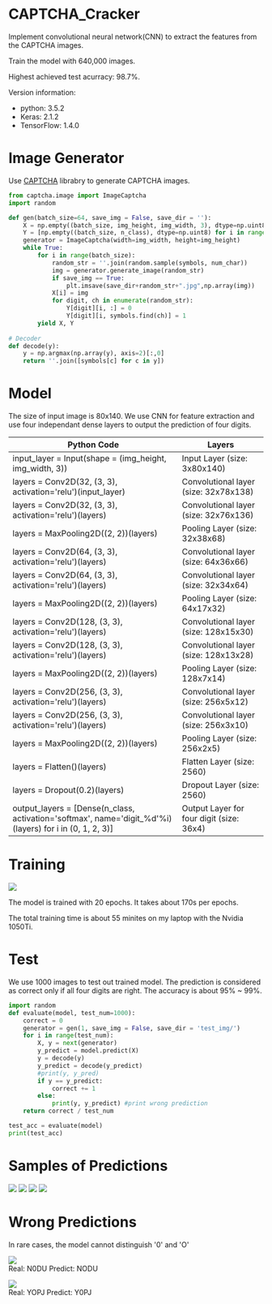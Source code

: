 # CAPTCHA_Cracker

Implement convolutional neural network(CNN) to extract the features from the CAPTCHA images.

Train the model with 640,000 images.

Highest achieved test acurracy: 98.7%.

Version information:
- python: 3.5.2
- Keras: 2.1.2
- TensorFlow: 1.4.0

# Image Generator

Use [CAPTCHA](https://github.com/lepture/captcha/) librabry to generate CAPTCHA images.

```python
from captcha.image import ImageCaptcha
import random

def gen(batch_size=64, save_img = False, save_dir = ''):
    X = np.empty((batch_size, img_height, img_width, 3), dtype=np.uint8)
    Y = [np.empty((batch_size, n_class), dtype=np.uint8) for i in range(num_char)]
    generator = ImageCaptcha(width=img_width, height=img_height)
    while True:
        for i in range(batch_size):
            random_str = ''.join(random.sample(symbols, num_char))
            img = generator.generate_image(random_str)
            if save_img == True:
                plt.imsave(save_dir+random_str+".jpg",np.array(img))
            X[i] = img
            for digit, ch in enumerate(random_str):
                Y[digit][i, :] = 0
                Y[digit][i, symbols.find(ch)] = 1
        yield X, Y
    
# Decoder
def decode(y):
    y = np.argmax(np.array(y), axis=2)[:,0]
    return ''.join([symbols[c] for c in y])
```


# Model

The size of input image is 80x140. We use CNN for feature extraction and use four independant dense layers to output the prediction of four digits.

Python Code | Layers
---|---
input_layer = Input(shape = (img_height, img_width, 3)) | Input Layer (size: 3x80x140)
layers = Conv2D(32, (3, 3), activation='relu')(input_layer) | Convolutional layer (size: 32x78x138)
layers = Conv2D(32, (3, 3), activation='relu')(layers) |  Convolutional layer (size: 32x76x136)
layers = MaxPooling2D((2, 2))(layers) | Pooling Layer (size: 32x38x68)
layers = Conv2D(64, (3, 3), activation='relu')(layers) | Convolutional layer (size: 64x36x66)
layers = Conv2D(64, (3, 3), activation='relu')(layers) | Convolutional layer (size: 32x34x64)
layers = MaxPooling2D((2, 2))(layers) | Pooling Layer (size: 64x17x32)
layers = Conv2D(128, (3, 3), activation='relu')(layers) | Convolutional layer (size: 128x15x30)
layers = Conv2D(128, (3, 3), activation='relu')(layers) | Convolutional layer (size: 128x13x28)
layers = MaxPooling2D((2, 2))(layers) | Pooling Layer (size: 128x7x14)
layers = Conv2D(256, (3, 3), activation='relu')(layers) | Convolutional layer (size: 256x5x12)
layers = Conv2D(256, (3, 3), activation='relu')(layers) | Convolutional layer (size: 256x3x10)
layers = MaxPooling2D((2, 2))(layers) | Pooling Layer (size: 256x2x5)
layers = Flatten()(layers) | Flatten Layer (size: 2560)
layers = Dropout(0.2)(layers) | Dropout Layer (size: 2560)
output_layers = [Dense(n_class, activation='softmax',  name='digit_%d'%i)(layers) for i in (0, 1, 2, 3)] | Output Layer for four digit (size: 36x4)

# Training

![](https://github.com/ZhongzhuPeng/CAPTCHA_Cracker/blob/master/training.png?raw=true)

The model is trained with 20 epochs. It takes about 170s per epochs.

The total training time is about 55 minites on my laptop with the Nvidia 1050Ti.

# Test

We use 1000 images to test out trained model. The prediction is considered as correct only if all four digits are right. The accuracy is about 95% ~ 99%.

```python
import random
def evaluate(model, test_num=1000):
    correct = 0
    generator = gen(1, save_img = False, save_dir = 'test_img/')
    for i in range(test_num):
        X, y = next(generator)
        y_predict = model.predict(X)
        y = decode(y)
        y_predict = decode(y_predict)
        #print(y, y_pred)
        if y == y_predict:
            correct += 1
        else:
            print(y, y_predict) #print wrong prediction
    return correct / test_num

test_acc = evaluate(model)
print(test_acc)
```

# Samples of Predictions
![](https://github.com/ZhongzhuPeng/CAPTCHA_Cracker/blob/master/sample_images_of_results/7N43.png?raw=true)
![](https://github.com/ZhongzhuPeng/CAPTCHA_Cracker/blob/master/sample_images_of_results/7PGH.png?raw=true)
![](https://github.com/ZhongzhuPeng/CAPTCHA_Cracker/blob/master/sample_images_of_results/9FP4.png?raw=true)
![](https://github.com/ZhongzhuPeng/CAPTCHA_Cracker/blob/master/sample_images_of_results/YQZD.png?raw=true)

# Wrong Predictions

In rare cases, the model cannot distinguish '0' and 'O'

![](https://github.com/ZhongzhuPeng/CAPTCHA_Cracker/blob/master/test_img/N0DU.jpg?raw=true)    
Real: N0DU    Predict: NODU

![](https://github.com/ZhongzhuPeng/CAPTCHA_Cracker/blob/master/test_img/YOPJ.jpg?raw=true)    
Real: YOPJ    Predict: Y0PJ
